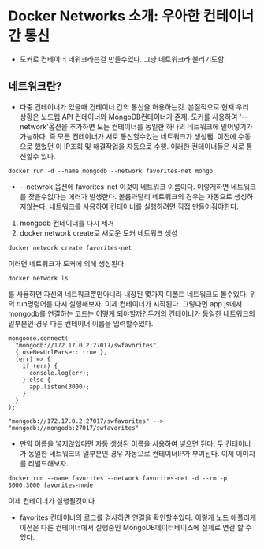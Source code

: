 # Docker Networks 소개: 우아한 컨테이너 간 통신

- 도커로 컨테이너 네워크라는걸 만들수있다. 그냥 네트워크라 불리기도함.

## 네트워크란?

- 다중 컨테이너가 있을때 컨테이너 간의 통신을 허용하는것. 본질적으로 현재 우리 상황은 노드웹 API 컨테이너와 MongoDB컨테이너가 존재. 도커를 사용하여 '--network'옵션을 추가하면 모든 컨테이너를 동일한 하나의 네트워크에 밀어넣기가 가능하다. 즉 모든 컨테이너가 서로 통신할수있는 네트워크가 생성됌. 이전에 수동으로 했었던 이 IP조회 및 해결작업을 자동으로 수행. 이러한 컨테이너들은 서로 통신할수 있다.

```
docker run -d --name mongodb --network favorites-net mongo
```

- --netwrok 옵션에 favorites-net 이것이 네트워크 이름이다. 이렇게하면 네트워크를 찾을수없다는 에러가 발생한다. 볼륨과달리 네트워크의 경우는 자동으로 생성하지않는다. 네트워크를 사용하여 컨테이너를 실행하려면 직접 만들어줘야한다.

1. mongodb 컨테이너를 다시 제거
2. docker network create로 새로운 도커 네트워크 생성

```
docker network create favorites-net
```

이러면 네트워크가 도커에 의해 생성된다.

```
docker network ls
```

를 사용하면 자신의 네트워크뿐만아니라 내장된 몇가지 디폴트 네트워크도 볼수있다.
위의 run명령어를 다시 실행해보자. 이제 컨테이너가 시작된다.
그렇다면 app.js에서 mongodb를 연결하는 코드는 어떻게 되야할까? 두개의 컨테이너가 동일한 네트워크의 일부분인 경우 다른 컨테이너 이름을 입력할수있다.

```
mongoose.connect(
  "mongodb://172.17.0.2:27017/swfavorites",
  { useNewUrlParser: true },
  (err) => {
    if (err) {
      console.log(err);
    } else {
      app.listen(3000);
    }
  }
);

"mongodb://172.17.0.2:27017/swfavorites" --> "mongodb://mongodb:27017/swfavorites"
```

- 만약 이름을 넣지않았다면 자동 생성된 이름을 사용하여 넣으면 된다. 두 컨테이너가 동일한 네트워크의 일부분인 경우 자동으로 컨테이너IP가 부여된다. 이제 이미지를 리빌드해보자.

```
docker run --name favorites --network favorites-net -d --rm -p 3000:3000 favorites-node
```

이제 컨테이너가 실행될것이다.

- favorites 컨테이너의 로그를 검사하면 연결을 확인할수있다. 이렇게 노드 애플리케이션은 다른 컨테이너에서 실행중인 MongoDB데이터베이스에 실제로 연결 할 수 있다.
